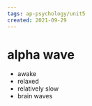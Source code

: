 ```yaml
---
tags: ap-psychology/unit5 
created: 2021-09-29
---
```


# alpha wave

- awake
- relaxed
- relatively slow
- brain waves 
